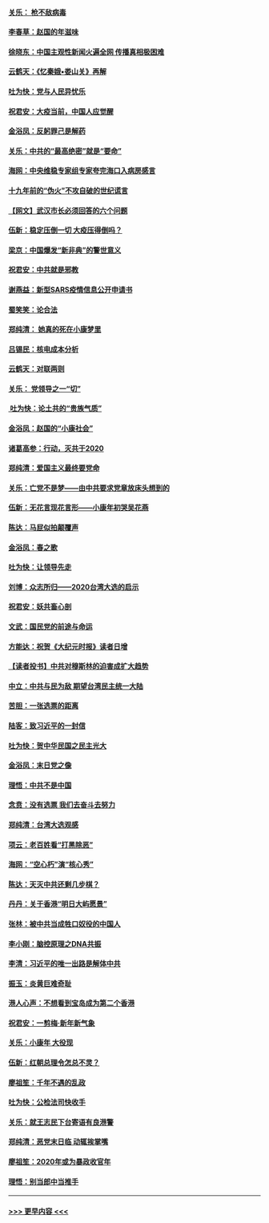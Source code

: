 #### [关乐： 枪不敌病毒](../pages/nsc993/n11826746.md?t=01281611) 
#### [李春草：赵国的年滋味](../pages/nsc993/n11826321.md?t=01281611) 
#### [徐晓东：中国主观性新闻火遍全网 传播真相极困难](../pages/nsc993/n11826508.md?t=01281611) 
#### [云鹤天：《忆秦娥▪娄山关》再解](../pages/nsc993/n11824682.md?t=01281611) 
#### [吐为快：党与人民异忧乐](../pages/nsc993/n11824660.md?t=01281611) 
#### [祝君安：大疫当前，中国人应觉醒](../pages/nsc993/n11821946.md?t=01281611) 
#### [金浴凤：反躬罪己是解药](../pages/nsc993/n11820280.md?t=01281611) 
#### [关乐：中共的“最高绝密”就是“要命”](../pages/nsc993/n11816946.md?t=01281611) 
#### [海网：中央维稳专家组专家夸完海口入病房感言](../pages/nsc993/n11815138.md?t=01281611) 
#### [十九年前的“伪火”不攻自破的世纪谎言](../pages/nsc993/n11813238.md?t=01281611) 
#### [【网文】武汉市长必须回答的六个问题](../pages/nsc993/n11813848.md?t=01281611) 
#### [伍新：稳定压倒一切 大疫压得倒吗？](../pages/nsc993/n11812634.md?t=01281611) 
#### [梁京：中国爆发“新非典”的警世意义](../pages/nsc993/n11812554.md?t=01281611) 
#### [祝君安：中共就是邪教](../pages/nsc993/n11812431.md?t=01281611) 
#### [谢燕益：新型SARS疫情信息公开申请书](../pages/nsc993/n11808840.md?t=01281611) 
#### [蜀笑笑：论合法](../pages/nsc993/n11808064.md?t=01281611) 
#### [郑纯清： 她真的死在小康梦里](../pages/nsc993/n11806623.md?t=01281611) 
#### [吕锡民：核电成本分析](../pages/nsc993/n11806284.md?t=01281611) 
#### [云鹤天：对联两则](../pages/nsc993/n11805957.md?t=01281611) 
#### [关乐： 党领导之一“切”](../pages/nsc993/n11804505.md?t=01281611) 
#### [ 吐为快：论土共的“贵族气质”](../pages/nsc993/n11804490.md?t=01281611) 
#### [金浴凤：赵国的“小康社会”](../pages/nsc993/n11804452.md?t=01281611) 
#### [诸葛高参：行动，灭共于2020](../pages/nsc993/n11804120.md?t=01281611) 
#### [郑纯清：爱国主义最终要党命](../pages/nsc993/n11802197.md?t=01281611) 
#### [关乐：亡党不是梦——由中共要求党章放床头想到的](../pages/nsc993/n11802156.md?t=01281611) 
#### [伍新：无花言现花言形——小康年初哭吴花燕](../pages/nsc993/n11800044.md?t=01281611) 
#### [陈达：马屁似拍颠覆声](../pages/nsc993/n11800010.md?t=01281611) 
#### [金浴凤：春之歌](../pages/nsc993/n11797687.md?t=01281611) 
#### [吐为快：让领导先走](../pages/nsc993/n11797512.md?t=01281611) 
#### [刘博：众志所归——2020台湾大选的启示](../pages/nsc993/n11796878.md?t=01281611) 
#### [祝君安：妖共畜心剖](../pages/nsc993/n11794273.md?t=01281611) 
#### [文武：国民党的前途与命运](../pages/nsc993/n11794198.md?t=01281611) 
#### [方能达：祝贺《大纪元时报》读者日增](../pages/nsc993/n11793807.md?t=01281611) 
#### [【读者投书】中共对穆斯林的迫害成扩大趋势](../pages/nsc993/n11791371.md?t=01281611) 
#### [中立：中共与民为敌 期望台湾民主统一大陆](../pages/nsc993/n11790392.md?t=01281611) 
#### [苦胆：一张选票的距离](../pages/nsc993/n11788914.md?t=01281611) 
#### [陆客：致习近平的一封信](../pages/nsc993/n11788867.md?t=01281611) 
#### [吐为快：贺中华民国之民主光大](../pages/nsc993/n11788618.md?t=01281611) 
#### [金浴凤：末日党之像](../pages/nsc993/n11787475.md?t=01281611) 
#### [理悟：中共不是中国](../pages/nsc993/n11787463.md?t=01281611) 
#### [念贲：没有选票  我们去奋斗去努力](../pages/nsc993/n11787398.md?t=01281611) 
#### [郑纯清：台湾大选观感](../pages/nsc993/n11786210.md?t=01281611) 
#### [项云：老百姓看“打黑除恶”](../pages/nsc993/n11785398.md?t=01281611) 
#### [海网：“空心朽”演“核心秀”](../pages/nsc993/n11783874.md?t=01281611) 
#### [陈达：天灭中共还剩几步棋？](../pages/nsc993/n11783719.md?t=01281611) 
#### [丹丹：关于香港“明日大屿愿景”](../pages/nsc993/n11783273.md?t=01281611) 
#### [张林：被中共当成牲口奴役的中国人](../pages/nsc993/n11782397.md?t=01281611) 
#### [李小刚：脑控原理之DNA共振](../pages/nsc993/n11780962.md?t=01281611) 
#### [李清：习近平的唯一出路是解体中共](../pages/nsc993/n11780866.md?t=01281611) 
#### [振玉：炎黄巨难奇耻](../pages/nsc993/n11779632.md?t=01281611) 
#### [港人心声：不想看到宝岛成为第二个香港](../pages/nsc993/n11778817.md?t=01281611) 
#### [祝君安：一剪梅‧新年新气象](../pages/nsc993/n11776340.md?t=01281611) 
#### [关乐：小康年 大役现](../pages/nsc993/n11774213.md?t=01281611) 
#### [伍新：红朝总理令怎总不灵？](../pages/nsc993/n11770813.md?t=01281611) 
#### [廖祖笙：千年不遇的乱政](../pages/nsc993/n11770373.md?t=01281611) 
#### [吐为快：公检法司快收手](../pages/nsc993/n11770359.md?t=01281611) 
#### [关乐：就王志民下台寄语有良港警](../pages/nsc993/n11769903.md?t=01281611) 
#### [郑纯清：恶党末日临 动辄挨掌嘴](../pages/nsc993/n11769356.md?t=01281611) 
#### [廖祖笙：2020年或为暴政收官年](../pages/nsc993/n11768216.md?t=01281611) 
#### [理悟：别当郎中当推手](../pages/nsc993/n11768243.md?t=01281611) 

----
#### [ >>> 更早内容 <<< ](../indexes/nsc993-earlier.md)
